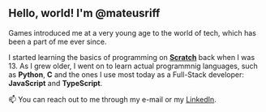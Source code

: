 ## Hello, world! I'm @mateusriff

Games introduced me at a very young age to the world of tech, which has been a part of me ever since.

I started learning the basics of programming on [**Scratch**](https://scratch.mit.edu/) back when I was 13. As I grew older, I went on to learn actual programmnig languages, such as **Python**, **C** and the ones I use most today as a Full-Stack developer: **JavaScript** and **TypeScript**.

📫 You can reach out to me through my e-mail or my [LinkedIn](https://www.linkedin.com/in/mateus-riff-68214422a/).

<!---
mateusriff/mateusriff is a ✨ special ✨ repository because its `README.md` (this file) appears on your GitHub profile.
You can click the Preview link to take a look at your changes.
--->
